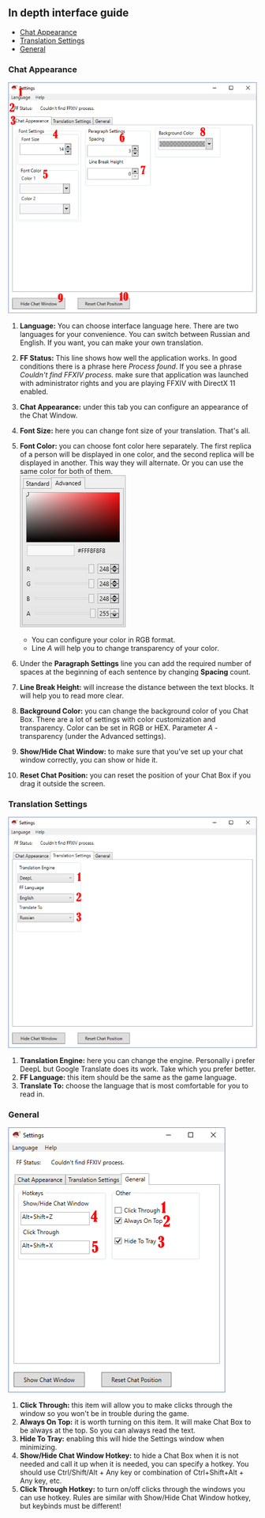 ## In depth interface guide  
* [Chat Appearance](#chat-appearance)  
* [Translation Settings](#translation-settings)  
* [General](#general)  

### Chat Appearance  

![1.png](1.png)
1. **Language:** You can choose interface language here. There are two languages for your convenience. You can switch between Russian and English. If you want, you can make your own translation.
2.  **FF Status:** This line shows how well the application works. In good conditions there is a phrase here *Process found*. If you see a phrase *Couldn't find FFXIV process.* make sure that application was launched with administrator rights and you are playing FFXIV with DirectX 11 enabled.
3.  **Chat Appearance:** under this tab you can configure an appearance of the Chat Window. 
4.  **Font Size:** here you can change font size of your translation. That's all.
5.  **Font Color:** you can choose font color here separately. The first replica of a person will be displayed in one color, and the second replica will be displayed in another. This way they will alternate. Or you can use the same color for both of them.  
	 ![rgb.png](rgb.png)
    * You can configure your color in RGB format.
    * Line *A* will help you to change transparency of your color.

6. Under the **Paragraph Settings** line you can add the required number of spaces at the beginning of each sentence by changing **Spacing** count.
7. **Line Break Height:** will increase the distance between the text blocks. It will help you to read more clear.
8. **Background Color:** you can change the background color of you Chat Box. There are a lot of settings with color customization and transparency. Color can be set in RGB or HEX. Parameter *A* - transparency (under the Advanced settings).
9. **Show/Hide Chat Window:** to make sure that you've set up your chat window correctly, you can show or hide it.
10. **Reset Chat Position:** you can reset the position of your Chat Box if you drag it outside the screen.

### Translation Settings  

![2.png](2.png)  
1. **Translation Engine:** here you can change the engine. Personally i prefer DeepL but Google Translate does its work. Take which you prefer better.  
2. **FF Language:** this item should be the same as the game language.  
3. **Translate To:** choose the language that is most comfortable for you to read in.

### General  

![3.png](3.png)
1. **Click Through:** this item will allow you to make clicks through the window so you won't be in trouble during the game.
2.  **Always On Top:** it is worth turning on this item. It will make Chat Box to be always at the top. So you can always read the text.
3.  **Hide To Tray:** enabling this will hide the Settings window when minimizing.
4.  **Show/Hide Chat Window Hotkey:** to hide a Chat Box when it is not needed and call it up when it is needed, you can specify a hotkey. You should use Ctrl/Shift/Alt + Any key or combination of Ctrl+Shift+Alt + Any key, etc.
5.  **Click Through Hotkey:** to turn on/off clicks through the windows you can use hotkey. Rules are similar with Show/Hide Chat Window hotkey, but keybinds must be different!
